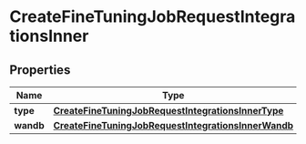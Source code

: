 
# CreateFineTuningJobRequestIntegrationsInner

## Properties
| Name | Type | Description | Notes |
| ------------ | ------------- | ------------- | ------------- |
| **type** | [**CreateFineTuningJobRequestIntegrationsInnerType**](CreateFineTuningJobRequestIntegrationsInnerType.md) |  |  |
| **wandb** | [**CreateFineTuningJobRequestIntegrationsInnerWandb**](CreateFineTuningJobRequestIntegrationsInnerWandb.md) |  |  |



